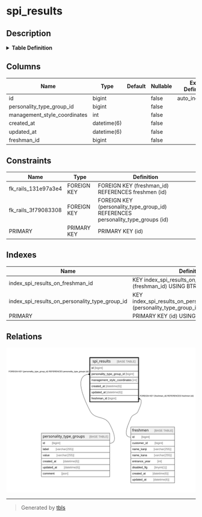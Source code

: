 # spi_results

## Description

<details>
<summary><strong>Table Definition</strong></summary>

```sql
CREATE TABLE `spi_results` (
  `id` bigint NOT NULL AUTO_INCREMENT,
  `personality_type_group_id` bigint NOT NULL,
  `management_style_coordinates` int NOT NULL,
  `created_at` datetime(6) NOT NULL,
  `updated_at` datetime(6) NOT NULL,
  `freshman_id` bigint NOT NULL,
  PRIMARY KEY (`id`),
  KEY `index_spi_results_on_personality_type_group_id` (`personality_type_group_id`),
  KEY `index_spi_results_on_freshman_id` (`freshman_id`),
  CONSTRAINT `fk_rails_131e97a3e4` FOREIGN KEY (`freshman_id`) REFERENCES `freshmen` (`id`),
  CONSTRAINT `fk_rails_3f79083308` FOREIGN KEY (`personality_type_group_id`) REFERENCES `personality_type_groups` (`id`)
) ENGINE=InnoDB AUTO_INCREMENT=[Redacted by tbls] DEFAULT CHARSET=utf8mb4 COLLATE=utf8mb4_bin
```

</details>

## Columns

| Name | Type | Default | Nullable | Extra Definition | Children | Parents | Comment |
| ---- | ---- | ------- | -------- | ---------------- | -------- | ------- | ------- |
| id | bigint |  | false | auto_increment |  |  |  |
| personality_type_group_id | bigint |  | false |  |  | [personality_type_groups](personality_type_groups.md) |  |
| management_style_coordinates | int |  | false |  |  |  |  |
| created_at | datetime(6) |  | false |  |  |  |  |
| updated_at | datetime(6) |  | false |  |  |  |  |
| freshman_id | bigint |  | false |  |  | [freshmen](freshmen.md) |  |

## Constraints

| Name | Type | Definition |
| ---- | ---- | ---------- |
| fk_rails_131e97a3e4 | FOREIGN KEY | FOREIGN KEY (freshman_id) REFERENCES freshmen (id) |
| fk_rails_3f79083308 | FOREIGN KEY | FOREIGN KEY (personality_type_group_id) REFERENCES personality_type_groups (id) |
| PRIMARY | PRIMARY KEY | PRIMARY KEY (id) |

## Indexes

| Name | Definition |
| ---- | ---------- |
| index_spi_results_on_freshman_id | KEY index_spi_results_on_freshman_id (freshman_id) USING BTREE |
| index_spi_results_on_personality_type_group_id | KEY index_spi_results_on_personality_type_group_id (personality_type_group_id) USING BTREE |
| PRIMARY | PRIMARY KEY (id) USING BTREE |

## Relations

![er](spi_results.svg)

---

> Generated by [tbls](https://github.com/k1LoW/tbls)
